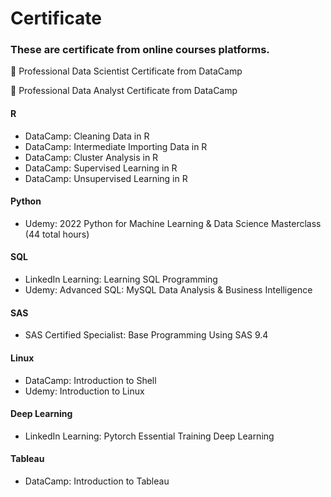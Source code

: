 # Certificate
### These are certificate from online courses platforms.

🌟 Professional Data Scientist Certificate from DataCamp

🌟 Professional Data Analyst Certificate from DataCamp

#### R
- DataCamp: Cleaning Data in R
- DataCamp: Intermediate Importing Data in R
- DataCamp: Cluster Analysis in R
- DataCamp: Supervised Learning in R
- DataCamp: Unsupervised Learning in R

#### Python
- Udemy: 2022 Python for Machine Learning & Data Science Masterclass (44 total hours)

#### SQL
- LinkedIn Learning: Learning SQL Programming
- Udemy: Advanced SQL: MySQL Data Analysis & Business Intelligence

#### SAS
- SAS Certified Specialist: Base Programming Using SAS 9.4

#### Linux
- DataCamp: Introduction to Shell
- Udemy: Introduction to Linux 

#### Deep Learning
- LinkedIn Learning: Pytorch Essential Training Deep Learning

#### Tableau
- DataCamp: Introduction to Tableau

